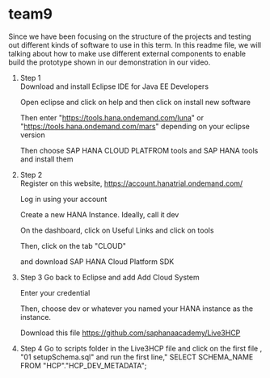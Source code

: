 # team9

Since we have been focusing on the structure of the projects and testing out different kinds of software to use in this term. In this readme file, we will talking about how to make use different external components to enable build the prototype shown in our demonstration in our video. 

1. Step 1   
   Download and install Eclipse IDE for Java EE Developers  
  
   Open eclipse and click on help and then click on install new software 
 
   Then enter "https://tools.hana.ondemand.com/luna" or "https://tools.hana.ondemand.com/mars" depending on your eclipse 
   version   
 
   Then choose SAP HANA CLOUD PLATFROM tools and SAP HANA tools and install them
 
2. Step 2  
   Register on this website, https://account.hanatrial.ondemand.com/   

   Log in using your account  
   
   Create a new HANA Instance. Ideally, call it dev  
   
   On the dashboard, click on Useful Links and click on tools  
   
   Then, click on the tab "CLOUD"   
   
   and download SAP HANA Cloud Platform SDK   
   

3. Step 3 
   Go back to Eclipse and add Add  Cloud System   
 
   Enter your credential 
 
   Then, choose dev or whatever you named your HANA instance as the instance.

   Download this file https://github.com/saphanaacademy/Live3HCP 
   
4. Step 4 
   Go to scripts folder  in the Live3HCP file and click on the first file , "01 setupSchema.sql" and run the first line,"
   SELECT SCHEMA_NAME FROM "HCP"."HCP_DEV_METADATA";  

   



